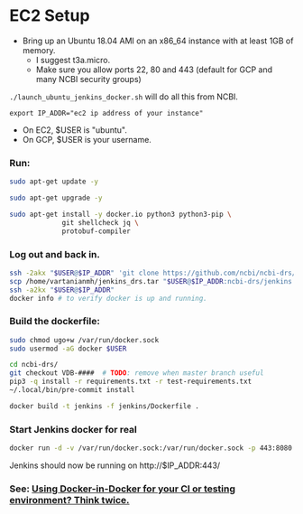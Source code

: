# EC2 Setup

* Bring up an Ubuntu 18.04 AMI on an x86_64 instance with at
least 1GB of memory.
  * I suggest t3a.micro.
  * Make sure you allow ports 22, 80 and 443 (default for GCP and many NCBI
                                              security groups)

`./launch_ubuntu_jenkins_docker.sh` will do all this from NCBI.

`export IP_ADDR="ec2 ip address of your instance"`

* On EC2, $USER is "ubuntu".
* On GCP, $USER is your username.

### Run:
```bash
sudo apt-get update -y

sudo apt-get upgrade -y

sudo apt-get install -y docker.io python3 python3-pip \
             git shellcheck jq \
             protobuf-compiler
```
### Log out and back in.
```bash
ssh -2akx "$USER@$IP_ADDR" 'git clone https://github.com/ncbi/ncbi-drs/'
scp /home/vartanianmh/jenkins_drs.tar "$USER@$IP_ADDR:ncbi-drs/jenkins.tar" # TODO
ssh -a2kx "$USER@$IP_ADDR"
docker info # to verify docker is up and running.
```

### Build the dockerfile:

```bash
sudo chmod ugo+w /var/run/docker.sock
sudo usermod -aG docker $USER

cd ncbi-drs/
git checkout VDB-####  # TODO: remove when master branch useful
pip3 -q install -r requirements.txt -r test-requirements.txt
~/.local/bin/pre-commit install

docker build -t jenkins -f jenkins/Dockerfile .

```
### Start Jenkins docker for real

```bash
docker run -d -v /var/run/docker.sock:/var/run/docker.sock -p 443:8080 jenkins
```

Jenkins should now be running on http://$IP_ADDR:443/

### See: [Using Docker-in-Docker for your CI or testing environment? Think twice.](http://jpetazzo.github.io/2015/09/03/do-not-use-docker-in-docker-for-ci/)
